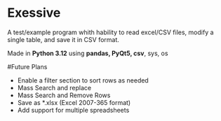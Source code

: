 # Exessive
A test/example program whith hability to read excel/CSV files, modify a single table, and save it in CSV format.

Made in **Python 3.12** using **pandas, PyQt5, csv**, sys, os

#Future Plans
- Enable a filter section to sort rows as needed
- Mass Search and replace
- Mass Search and Remove Rows
- Save as *.xlsx (Excel 2007-365 format)
- Add support for multiple spreadsheets
